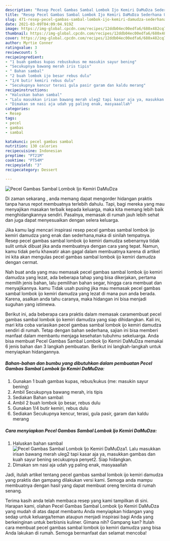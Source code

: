 ```yaml
---
description: "Resep Pecel Gambas Sambal Lombok Ijo Kemiri DaMuDza Sederhana Untuk Jualan"
title: "Resep Pecel Gambas Sambal Lombok Ijo Kemiri DaMuDza Sederhana Untuk Jualan"
slug: 471-resep-pecel-gambas-sambal-lombok-ijo-kemiri-damudza-sederhana-untuk-jualan
date: 2021-03-09T04:09:04.919Z
image: https://img-global.cpcdn.com/recipes/12ddb04ec00edfa6/680x482cq70/pecel-gambas-sambal-lombok-ijo-kemiri-damudza-foto-resep-utama.jpg
thumbnail: https://img-global.cpcdn.com/recipes/12ddb04ec00edfa6/680x482cq70/pecel-gambas-sambal-lombok-ijo-kemiri-damudza-foto-resep-utama.jpg
cover: https://img-global.cpcdn.com/recipes/12ddb04ec00edfa6/680x482cq70/pecel-gambas-sambal-lombok-ijo-kemiri-damudza-foto-resep-utama.jpg
author: Myrtie Conner
ratingvalue: 3
reviewcount: 5
recipeingredient:
- "1 buah gambas kupas rebuskukus me masukin sayur bening"
- "Secukupnya bawang merah iris tipis"
- " Bahan sambal"
- "2 buah lombok ijo besar rebus dulu"
- "1/4 butir kemiri rebus dulu"
- "Secukupnya kencur terasi gula pasir garam dan kaldu merang"
recipeinstructions:
- "Haluskan bahan sambal"
- "Lalu masukkan irisan bawang merah uleg2 tapi kasar aja ya, masukkan gambas dan kuah sayur bening secukupnya penyet2. Siap hidangkan."
- "Dimakan sm nasi aja udah yg paling enak, masyaaallah"
categories:
- Resep
tags:
- pecel
- gambas
- sambal

katakunci: pecel gambas sambal 
nutrition: 130 calories
recipecuisine: Indonesian
preptime: "PT21M"
cooktime: "PT54M"
recipeyield: "3"
recipecategory: Dessert

---
```



![Pecel Gambas Sambal Lombok Ijo Kemiri DaMuDza](https://img-global.cpcdn.com/recipes/12ddb04ec00edfa6/680x482cq70/pecel-gambas-sambal-lombok-ijo-kemiri-damudza-foto-resep-utama.jpg)

Di zaman  sekarang , anda memang dapat mengorder hidangan praktis tanpa harus repot membuatnya terlebih dahulu. Tapi, bagi mereka yang mau menyajikan masakan terbaik kepada keluarga, maka kita memang lebih baik menghidangkannya sendiri. Pasalnya, memasak di rumah jauh lebih sehat dan juga dapat menyesuaikan dengan selera keluarga.

Jika kamu lagi mencari inspirasi resep pecel gambas sambal lombok ijo kemiri damudza yang enak dan sederhana,maka di sinilah tempatnya. Resep pecel gambas sambal lombok ijo kemiri damudza  sebenarnya tidak sulit untuk dibuat jika anda membuatnya dengan cara yang tepat. Namun, kamu tidak perlu khawatir akan gagal dalam membuatnya 
karena di artikel ini kita akan mengulas pecel gambas sambal lombok ijo kemiri damudza dengan cermat.  



Nah buat anda yang mau memasak pecel gambas sambal lombok ijo kemiri damudza yang lezat, ada beberapa tahap yang bisa dikerjakan, pertama memilih jenis bahan, lalu pemilihan bahan segar, hingga cara membuat dan menyajikannya. kamu Tidak usah pusing jika mau memasak pecel gambas sambal lombok ijo kemiri damudza yang lezat di mana pun anda berada. Karena, asalkan anda  tahu caranya, maka hidangan ini bisa menjadi suguhan yang istimewa.

Berikut ini, ada beberapa cara praktis  dalam memasak caramembuat pecel gambas sambal lombok ijo kemiri damudza yang siap dihidangkan. Kali ini, mari kita coba variasikan pecel gambas sambal lombok ijo kemiri damudza sendiri di rumah. Tetap dengan bahan sederhana, sajian ini bisa memberi manfaat dalam membantu menjaga kesehatan tubuhmu sekeluarga. Anda bisa membuat Pecel Gambas Sambal Lombok Ijo Kemiri DaMuDza memakai 6 jenis bahan dan 3 langkah pembuatan. Berikut ini langkah-langkah untuk menyiapkan hidangannya.

<!--inarticleads1-->

##### Bahan-bahan dan bumbu yang dibutuhkan dalam pembuatan Pecel Gambas Sambal Lombok Ijo Kemiri DaMuDza:

1. Gunakan 1 buah gambas kupas, rebus/kukus (me: masukin sayur bening)
1. Ambil Secukupnya bawang merah, iris tipis
1. Sediakan  Bahan sambal:
1. Ambil 2 buah lombok ijo besar, rebus dulu
1. Gunakan 1/4 butir kemiri, rebus dulu
1. Sediakan Secukupnya kencur, terasi, gula pasir, garam dan kaldu merang




<!--inarticleads2-->

##### Cara menyiapkan Pecel Gambas Sambal Lombok Ijo Kemiri DaMuDza:

1. Haluskan bahan sambal
<img src="https://img-global.cpcdn.com/steps/1dfa0321ec5a37e2/160x128cq70/pecel-gambas-sambal-lombok-ijo-kemiri-damudza-langkah-memasak-1-foto.jpg" alt="Pecel Gambas Sambal Lombok Ijo Kemiri DaMuDza">1. Lalu masukkan irisan bawang merah uleg2 tapi kasar aja ya, masukkan gambas dan kuah sayur bening secukupnya penyet2. Siap hidangkan.
1. Dimakan sm nasi aja udah yg paling enak, masyaaallah




Jadi, itulah artikel tentang  pecel gambas sambal lombok ijo kemiri damudza  yang praktis dan gampang dilakukan versi kami. Semoga anda mampu membuatnya dengan hasil yang dapat membuat oreng tercinta di rumah senang. 

Terima kasih anda telah membaca resep yang kami tampilkan di sini. Harapan kami, olahan  Pecel Gambas Sambal Lombok Ijo Kemiri DaMuDza yang mudah di atas dapat membantu Anda menyiapkan hidangan yang sedap untuk keluarga/teman ataupun menjadi inspirasi bagi Anda yang berkeinginan untuk berbisnis kuliner. Gimana nih? Gampang kan? Itulah cara membuat pecel gambas sambal lombok ijo kemiri damudza yang bisa Anda lakukan di rumah. Semoga bermanfaat dan selamat mencoba!

